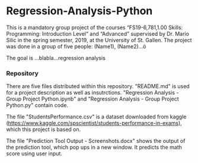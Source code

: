 # Regression-Analysis-Python

This is a mandatory group project  of the courses “FS19-6,781,1.00 Skills: Programming: Introduction Level“ and “Advanced” supervised by Dr. Mario Silic in the spring semester, 2019, at the University of St. Gallen. The project was done in a group of five people: (Name1), (Name2)…ö

The goal is …blabla...regression analysis


### Repository

There are five files distributed within this repository. "README.md" is used for a project description as well as insutrctions. "Regression Analysis - Group Project Python.ipynb" and "Regression Analysis - Group Project Python.py" contain code.

The file "StudentsPerformance.csv" is a dataset downloaded from kaggle (https://www.kaggle.com/spscientist/students-performance-in-exams), which this project is based on.

The file "Prediction Tool Output - Screenshots.docx" shows the output of the prediction tool, which pop ups in a new window. It predicts the math score using user input.
